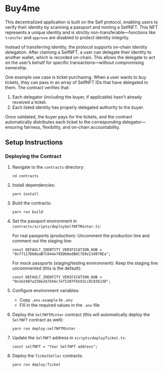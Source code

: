 # Buy4me

This decentralized application is built on the Self protocol, enabling users to verify their identity by scanning a passport and minting a SelfNFT. This NFT represents a unique identity and is strictly non-transferable—functions like `transfer` and `approve` are disabled to protect identity integrity.

Instead of transferring identity, the protocol supports on-chain identity delegation. After claiming a SelfNFT, a user can delegate their identity to another wallet, which is recorded on-chain. This allows the delegate to act on the user’s behalf for specific transactions—without compromising ownership.

One example use case is ticket purchasing. When a user wants to buy tickets, they can pass in an array of SelfNFT IDs that have delegated to them. The contract verifies that:

1. Each delegator (including the buyer, if applicable) hasn’t already received a ticket.
2. Each listed identity has properly delegated authority to the buyer.

Once validated, the buyer pays for the tickets, and the contract automatically distributes each ticket to the corresponding delegator—ensuring fairness, flexibility, and on-chain accountability.

## Setup Instructions

### Deploying the Contract

1. Navigate to the `contracts` directory:

   ```
   cd contracts
   ```

2. Install dependencies:

   ```
   yarn install
   ```

3. Build the contracts:

   ```
   yarn run build
   ```

4. Set the passport environment in `contracts/scripts/deploySelfNFTMinter.ts`:

   For real passports (production): Uncomment the production line and comment out the staging line:

   ```
   const DEFAULT_IDENTITY_VERIFICATION_HUB = "0x77117D60eaB7C044e785D68edB6C7E0e134970Ea";
   ```

   For mock passports (staging/testing environment): Keep the staging line uncommented (this is the default):

   ```
   const DEFAULT_IDENTITY_VERIFICATION_HUB = "0x3e2487a250e2A7b56c7ef5307Fb591Cc8C83623D";
   ```

5. Configure environment variables:

   - Copy `.env.example` to `.env`
   - Fill in the required values in the `.env` file

6. Deploy the `SelfNFTMinter` contract (this will automatically deploy the `SelfNFT` contract as well):

   ```
   yarn run deploy:selfNFTMinter
   ```

7. Update the `SelfNFT` address in `scripts/deployTicket.ts`:

   ```
   const selfNFT = "Your SelfNFT address";
   ```

8. Deploy the `TicketSeller` contracts:

   ```
   yarn run deploy:Ticket
   ```

   